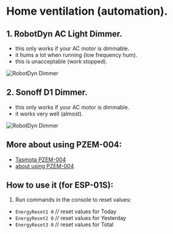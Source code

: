 # Home ventilation (automation). 

## 1. RobotDyn AC Light Dimmer.  
 - this only works if your AC motor is dimmable.
 - it hums a lot when running (low frequency hum).
 - this is unacceptable (work stopped).

![RobotDyn Dimmer](https://raw.githubusercontent.com/TrDA-hab/Projects/master/Home%20ventilation/PZEM-852.jpg)

## 2. Sonoff D1 Dimmer.  
 - this only works if your AC motor is dimmable.
 - it works very well (almost).
 
![RobotDyn Dimmer](https://raw.githubusercontent.com/TrDA-hab/Projects/master/Home%20ventilation/PZEM-862.jpg)

## More about using PZEM-004:
 - [Tasmota PZEM-004](https://tasmota.github.io/docs/PZEM-0XX/)
 - [about using PZEM-004](https://github.com/arendst/Tasmota/discussions/10567)

 ## How to use it (for ESP-01S):
1. Run commands in the console to reset values:
 - `EnergyReset1 0`   // reset values for Today  
 - `EnergyReset2 0`   // reset values for Yesterday  
 - `EnergyReset3 0`   // reset values for Total 

